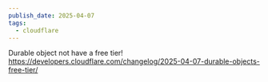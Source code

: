 ```yaml
---
publish_date: 2025-04-07
tags:
  - cloudflare
---
```


  Durable object not have a free tier!
  https://developers.cloudflare.com/changelog/2025-04-07-durable-objects-free-tier/
  
